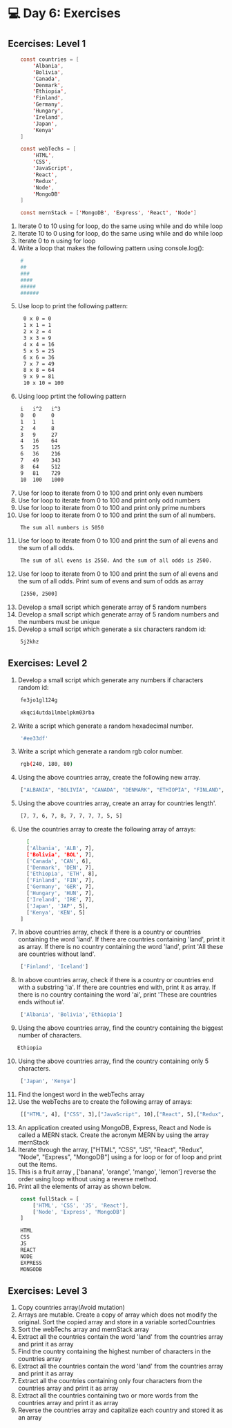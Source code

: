 # 💻 Day 6: Exercises

## Ecercises: Level 1

```java
    const countries = [
        'Albania',
        'Bolivia',
        'Canada',
        'Denmark',
        'Ethiopia',
        'Finland',
        'Germany',
        'Hungary',
        'Ireland',
        'Japan',
        'Kenya'
    ]

    const webTechs = [
        'HTML',
        'CSS',
        'JavaScript',
        'React',
        'Redux',
        'Node',
        'MongoDB'
    ]

    const mernStack = ['MongoDB', 'Express', 'React', 'Node']
```
1. Iterate 0 to 10 using for loop, do the same using while and do while loop
2. Iterate 10 to 0 using for loop, do the same using while and do while loop
3. Iterate 0 to n using for loop
4. Write a loop that makes the following pattern using console.log():
```sh
    #
    ##
    ###
    ####
    #####
    ######
```
5. Use loop to print the following pattern:
```sh
     0 x 0 = 0
     1 x 1 = 1
     2 x 2 = 4
     3 x 3 = 9
     4 x 4 = 16
     5 x 5 = 25
     6 x 6 = 36
     7 x 7 = 49
     8 x 8 = 64
     9 x 9 = 81
     10 x 10 = 100
```
6. Using loop prtint the following pattern
```sh
    i   i^2   i^3
    0   0     0     
    1   1     1     
    2   4     8
    3   9     27
    4   16    64
    5   25    125
    6   36    216
    7   49    343
    8   64    512
    9   81    729
    10  100   1000     
```
7. Use for loop to iterate from 0 to 100 and print only even numbers
8. Use for loop to iterate from 0 to 100 and print only odd numbers
9. Use for loop to iterate from 0 to 100 and print only prime numbers
10. Use for loop to iterate from 0 to 100 and print the sum of all numbers.
```sh
    The sum all numbers is 5050
```
11. Use for loop to iterate from 0 to 100 and print the sum of all evens and the sum of all odds.
```sh
    The sum of all evens is 2550. And the sum of all odds is 2500.
```
12. Use for loop to iterate from 0 to 100 and print the sum of all evens and the sum of all odds. Print sum of evens and sum of odds as array
```sh
    [2550, 2500]
```
13. Develop a small script which generate array of 5 random numbers
14. Develop a small script which generate array of 5 random numbers and the numbers must be unique
15. Develop a small script which generate a six characters random id:
```sh
    5j2khz
```
## Exercises: Level 2
1. Develop a small script which generate any numbers if characters random id:
```sh
    fe3jo1gl124g
```
```sh
    xkqci4utda1lmbelpkm03rba
```
2. Write a script which generate a random hexadecimal number.
```sh
    '#ee33df'
```
3. Write a script which generate a random rgb color number.
```sh
    rgb(240, 180, 80)
```

4. Using the above countries array, create the following new array.
```sh
    ["ALBANIA", "BOLIVIA", "CANADA", "DENMARK", "ETHIOPIA", "FINLAND", "GERMANY", "HUNGARY", "IRELAND", "JAPAN", "KENYA"]
```
5. Using the above countries array, create an array for countries length'.
```sh
    [7, 7, 6, 7, 8, 7, 7, 7, 7, 5, 5]
```

6. Use the countries array to create the following array of arrays:

```sh
      [
      ['Albania', 'ALB', 7],
      ['Bolivia', 'BOL', 7],
      ['Canada', 'CAN', 6],
      ['Denmark', 'DEN', 7],
      ['Ethiopia', 'ETH', 8],
      ['Finland', 'FIN', 7],
      ['Germany', 'GER', 7],
      ['Hungary', 'HUN', 7],
      ['Ireland', 'IRE', 7],
      ['Japan', 'JAP', 5],
      ['Kenya', 'KEN', 5]
    ]
```
7. In above countries array, check if there is a country or countries containing the word 'land'. If there are countries containing 'land', print it as array. If there is no country containing the word 'land', print 'All these are countries without land'.

```sh
    ['Finland', 'Iceland']
```

8. In above countries array, check if there is  a country or countries end with a substring 'ia'. If there are countries end with, print it as array. If there is no country containing the word 'ai', print 'These are countries ends without ia'.

```sh
    ['Albania', 'Bolivia','Ethiopia']
```

9. Using the above countries array, find the country containing the biggest number of characters.

 ```sh
    Ethiopia
 ```

10. Using the above countries array, find the country containing only 5 characters.

```sh
    ['Japan', 'Kenya']
```

11. Find the longest word in the webTechs array
12. Use the webTechs are to create the following array of arrays:

```sh
    [["HTML", 4], ["CSS", 3],["JavaScript", 10],["React", 5],["Redux", 5],["Node", 4],["MongoDB", 7]]
```

13. An application created using MongoDB, Express, React and Node is called a MERN stack. Create the acronym MERN by using the array mernStack
14. Iterate through the array, ["HTML", "CSS", "JS", "React", "Redux", "Node", "Express", "MongoDB"] using a for loop or for of loop and print out the items.
15. This is a fruit array , ['banana', 'orange', 'mango', 'lemon'] reverse the order using loop without using a reverse method.
16. Print all the elements of array as shown below.

```js
    const fullStack = [
        ['HTML', 'CSS', 'JS', 'React'],
        ['Node', 'Express', 'MongoDB']
    ]
```
```sh
    HTML
    CSS
    JS
    REACT
    NODE
    EXPRESS
    MONGODB
```

## Exercises: Level 3

1. Copy countries array(Avoid mutation)
2. Arrays are mutable. Create a copy of array which does not modify the original. Sort the copied array and store in a variable sortedCountries
3. Sort the webTechs array and mernStack array
4. Extract all the countries contain the word 'land' from the countries array and print it as array
5. Find the country containing the highest number of characters in the countries array
6. Extract all the countries contain the word 'land' from the countries array and print it as array
7. Extract all the countries containing only four characters from the countries array and print it as array
8. Extract all the countries containing two or more words from the countries array and print it as array
9. Reverse the countries array and capitalize each country and stored it as an array

